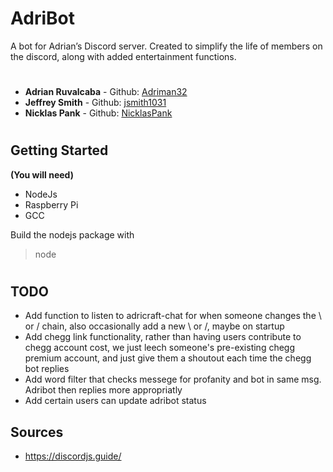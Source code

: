 # AdriBot
A bot for Adrian’s Discord server. Created to simplify the life of members on the discord, along with added entertainment functions.
#
* **Adrian Ruvalcaba** - Github: [Adriman32](https://github.com/Adriman32)
* **Jeffrey Smith** - Github: [jsmith1031](https://github.com/jsmith1031)
* **Nicklas Pank** - Github: [NicklasPank](https://github.com/NicklasPank)
#
## Getting Started
**(You will need)**

* NodeJs
* Raspberry Pi
* GCC

Build the nodejs package with
>node
#
## TODO

* Add function to listen to adricraft-chat for when someone changes the \ or / chain, also occasionally add a new \ or /, maybe on startup
* Add chegg link functionality, rather than having users contribute to chegg account cost, we just leech someone's pre-existing chegg premium account, and just give them a shoutout each time the chegg bot replies
* Add word filter that checks messege for profanity and bot in same msg. Adribot then replies more appropriatly
* Add certain users can update adribot status
## Sources

* https://discordjs.guide/